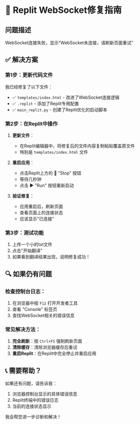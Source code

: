 # 🔧 Replit WebSocket修复指南

## 问题描述
WebSocket连接失败，显示"WebSocket未连接，请刷新页面重试"

## ✅ 解决方案

### 第1步：更新代码文件
我已经修复了以下文件：
- ✅ `templates/index.html` - 改进了WebSocket连接逻辑
- ✅ `.replit` - 添加了Replit专用配置
- ✅ `main_replit.py` - 创建了Replit优化的启动脚本

### 第2步：在Replit中操作

1. **更新文件**：
   - 在Replit编辑器中，将修复后的文件内容复制粘贴覆盖原文件
   - 特别是 `templates/index.html` 文件

2. **重启应用**：
   - 点击Replit上方的 🔄 "Stop" 按钮
   - 等待几秒钟
   - 点击 ▶️ "Run" 按钮重新启动

3. **验证修复**：
   - 应用重启后，刷新页面
   - 查看页面上的连接状态
   - 应该显示"已连接"

### 第3步：测试功能
1. 上传一个小的txt文件
2. 点击"开始翻译"
3. 如果看到翻译结果出现，说明修复成功！

## 🔍 如果仍有问题

### 检查控制台日志：
1. 在浏览器中按 `F12` 打开开发者工具
2. 查看 "Console" 标签页
3. 查找WebSocket相关的错误信息

### 常见解决方法：
1. **完全刷新**：按 `Ctrl+F5` 强制刷新页面
2. **清除缓存**：清除浏览器缓存后重试
3. **重启Replit**：在Replit中完全停止并重启应用

## 📞 需要帮助？
如果还有问题，请告诉我：
1. 浏览器控制台显示的具体错误信息
2. Replit终端中的错误日志
3. 当前的连接状态显示

我会帮您进一步诊断和解决！